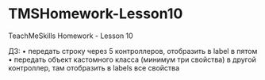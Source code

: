 # TMSHomework-Lesson10
TeachMeSkills Homework - Lesson 10


ДЗ:
• передать строку через 5 контроллеров, отобразить в label в пятом
• передать объект кастомного класса (минимум три свойства) в другой контроллер, там отобразить в labels все свойства

